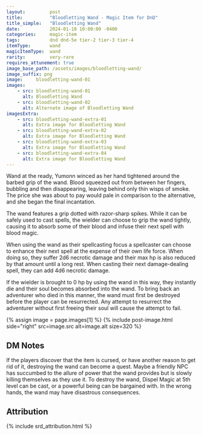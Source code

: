 ```yaml
---
layout:         post
title:          "Bloodletting Wand - Magic Item for DnD"
title_simple:   "Bloodletting Wand"
date:           2024-01-18 10:00:00 -0400
categories:     magic-item
tags:           dnd dnd-5e tier-2 tier-3 tier-4
itemType:       wand
magicItemType:  wand
rarity:         very-rare
requires_attunement: true
image_base_path: /assets/images/bloodletting-wand/
image_suffix: png
image:     bloodletting-wand-01
images:
    - src: bloodletting-wand-01
      alt: Bloodletting Wand
    - src: bloodletting-wand-02
      alt: Alternate image of Bloodletting Wand
imagesExtra:
    - src: bloodletting-wand-extra-01
      alt: Extra image for Bloodletting Wand
    - src: bloodletting-wand-extra-02
      alt: Extra image for Bloodletting Wand
    - src: bloodletting-wand-extra-03
      alt: Extra image for Bloodletting Wand
    - src: bloodletting-wand-extra-04
      alt: Extra image for Bloodletting Wand
---
```


<p class="read-aloud">
    Wand at the ready, Yumonn winced as her hand tightened around the barbed grip of the wand. Blood squeezed out from between her fingers, bubbling and then disappearing, leaving behind only thin wisps of smoke. The price she was about to pay would pale in comparison to the alternative, and she began the final incantation.
</p>
<!--more-->

The wand features a grip dotted with razor-sharp spikes. While it can be safely used to cast spells, the wielder can choose to grip the wand tightly, causing it to absorb some of their blood and infuse their next spell with blood magic.

When using the wand as their spellcasting focus a spellcaster can choose to enhance their next spell at the expense of their own life force. When doing so, they suffer 2d6 necrotic damage and their max hp is also reduced by that amount until a long rest. When casting their next damage-dealing spell, they can add 4d6 necrotic damage.

If the wielder is brought to 0 hp by using the wand in this way, they instantly die and their soul becomes absorbed into the wand. To bring back an adventurer who died in this manner, the wand must first be destroyed before the player can be resurrected. Any attempt to resurrect the adventurer without first freeing their soul will cause the attempt to fail.

{% assign image = page.images[1] %}
{% include post-image.html side="right" src=image.src alt=image.alt size=320 %}


## DM Notes

If the players discover that the item is cursed, or have another reason to get rid of it, destroying the wand can become a quest. Maybe a friendly NPC has succumbed to the allure of power that the wand provides but is slowly killing themselves as they use it. To destroy the wand, Dispel Magic at 5th level can be cast, or a powerful being can be bargained with.  In the wrong hands, the wand may have disastrous consequences.


## Attribution

{% include srd_attribution.html %}
